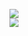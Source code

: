 [![](https://img.shields.io/badge/Made%20With-Github%20Spray-lightgrey.svg?style=for-the-badge&logo=github)](https://github.com/Annihil/github-spray#20543)  
[![](https://i.imgur.com/2DrTn0Z.gif)](https://github.com/Annihil/github-spray)